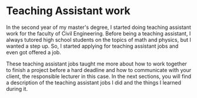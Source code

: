 # Teaching Assistant work

In the second year of my master's degree, I started doing teaching assistant work for the faculty of Civil Engineering. Before being a teaching assistant, I always tutored high school students on the topics of math and physics, but I wanted a step up. So, I started applying for teaching assistant jobs and even got offered a job. 

These teaching assistant jobs taught me more about how to work together to finish a project before a hard deadline and how to communicate with your client, the responsible lecturer in this case. In the next sections, you will find a description of the teaching assistant jobs I did and the things I learned during it.